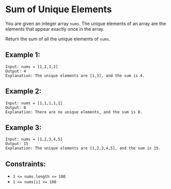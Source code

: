 # Sum of Unique Elements

You are given an integer array `nums`. The unique elements of an array are the elements that appear exactly once in the
array.

Return the sum of all the unique elements of `nums`.

## Example 1:

```
Input: nums = [1,2,3,2]
Output: 4
Explanation: The unique elements are [1,3], and the sum is 4.
```

## Example 2:

```
Input: nums = [1,1,1,1,1]
Output: 0
Explanation: There are no unique elements, and the sum is 0.
```

## Example 3:

```
Input: nums = [1,2,3,4,5]
Output: 15
Explanation: The unique elements are [1,2,3,4,5], and the sum is 15.
```

## Constraints:

* `1 <= nums.length <= 100`
* `1 <= nums[i] <= 100`
